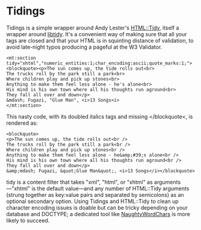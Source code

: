Tidings
=============

Tidings is a simple wrapper around Andy Lester's [HTML::Tidy](http://search.cpan.org/dist/HTML-Tidy/ "HTML::Tidy on CPAN"), itself a wrapper around [libtidy](http://tidy.sourceforge.net/ "libtidy on sourceforge"). It's a convenient way of making sure that all your tags are closed and that your HTML is in squinting distance of validation, to avoid late-night typos producing a pageful at the W3 Validator.

	<mt:section tidy="xhtml","numeric_entities:1;char_encoding:ascii;quote_marks:1;">
	<blockquote><p>The sun comes up, the tide rolls out<br>
	The trucks roll by the park still a park<br>
	Where children play and pick up stones<br>
	Anything to make them feel less alone - he's alone<br>
	His mind is his own town where all his thoughts run aground<br>
	They fall all over and down</p>
	&mdash; Fugazi, "Glue Man", <i>13 Songs<i>
	</mt:section>

This nasty code, with its doubled italics tags and missing &lt;/blockquote&lt;, is rendered as:

	<blockquote>
	<p>The sun comes up, the tide rolls out<br />
	The trucks roll by the park still a park<br />
	Where children play and pick up stones<br />
	Anything to make them feel less alone - he&amp;#39;s alone<br />
	His mind is his own town where all his thoughts run aground<br />
	They fall all over and down</p>
	&amp;mdash; Fugazi, &quot;Glue Man&quot;, <i>13 Songs</i></blockquote>

tidy is a content filter that takes &quot;xml&quot;, &quot;html&quot;, or &quot;xhtml&quot; as arguments&mdash;&quot;xhtml&quot; is the default value&mdash;and any number of HTML::Tidy arguments (strung together as key:value pairs and separated by semicolons) as an optional secondary option. Using Tidings and HTML::Tidy to clean up character encoding issues is doable but can be tricky depending on your database and DOCTYPE; a dedicated tool like [NaughtyWordChars](http://plugins.movabletype.org/naughtywordchar/ "NaughtyWordChars at plugins.movabletype.org") is more likely to succeed.